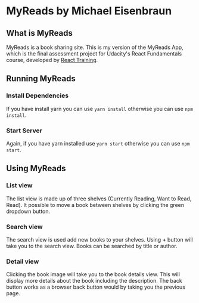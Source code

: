 # MyReads by Michael Eisenbraun

## What is MyReads
MyReads is a book sharing site. This is my version of the MyReads App, which is the final assessment project for Udacity's React Fundamentals course, developed by [React Training](https://reacttraining.com).

## Running MyReads

### Install Dependencies
If you have install yarn you can use `yarn install` otherwise you can use `npm install`.

### Start Server
Again, if you have yarn installed use `yarn start` otherwise you can use `npm start`.

## Using MyReads

### List view
The list view is made up of three shelves (Currently Reading, Want to Read, Read). It possible to move a book between shelves by clicking the green dropdown button.

### Search view
The search view is used add new books to your shelves. Using **+** button will take you to the search view. Books can be searched by title or author.

### Detail view
Clicking the book image will take you to the book details view. This will display more details about the book including the description. The back button works as a browser back button would by taking you the previous page. 

